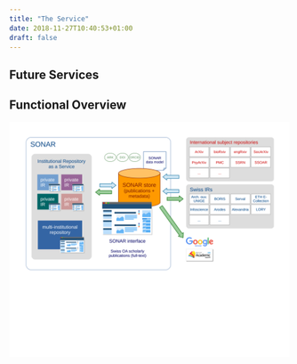 ```yaml
---
title: "The Service"
date: 2018-11-27T10:40:53+01:00
draft: false
---
```


## Future Services



## Functional Overview

![SONAR schema](/documents/sonar-schema_20181022.svg)

